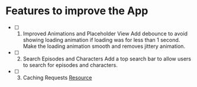 # Features to improve the App

- [ ] 1. Improved Animations and Placeholder View
Add debounce to avoid showing loading animation if loading was for less than 1 second.
Make the loading animation smooth and removes jittery animation.

- [ ] 2. Search Episodes and Characters
Add a top search bar to allow users to search for episodes and characters.

- [ ] 3. Caching Requests
 [Resource](https://www.swiftbysundell.com/articles/caching-in-swift/)
